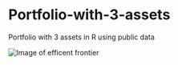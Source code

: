 # Portfolio-with-3-assets
Portfolio with 3 assets in R using public data


![Image of efficent frontier](https://github.com/efipaka/Portfolio-with-3-assets/blob/master/3asset_risk.jpeg)
